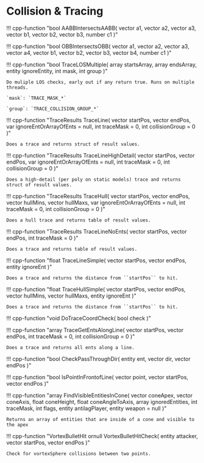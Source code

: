 # Collision & Tracing

!!! cpp-function "bool AABBIntersectsAABB( vector a1, vector a2, vector a3, vector b1, vector b2, vector b3, number c1 )"

!!! cpp-function "bool OBBIntersectsOBB( vector a1, vector a2, vector a3, vector a4, vector b1, vector b2, vector b3, vector b4, number c1 )"

!!! cpp-function "bool TraceLOSMultiple( array startsArray, array endsArray, entity ignoreEntity, int mask, int group )"

    Do muliple LOS checks, early out if any return true. Runs on multiple threads.

    `mask`: `TRACE_MASK_*`

    `group`: `TRACE_COLLISION_GROUP_*`

!!! cpp-function "TraceResults TraceLine( vector startPos, vector endPos, var ignoreEntOrArrayOfEnts = null, int traceMask = 0, int collisionGroup = 0 )"

    Does a trace and returns struct of result values.

!!! cpp-function "TraceResults TraceLineHighDetail( vector startPos, vector endPos, var ignoreEntOrArrayOfEnts = null, int traceMask = 0, int collisionGroup = 0 )"

    Does a high-detail (per poly on static models) trace and returns struct of result values.

!!! cpp-function "TraceResults TraceHull( vector startPos, vector endPos, vector hullMins, vector hullMaxs, var ignoreEntOrArrayOfEnts = null, int traceMask = 0, int collisionGroup = 0 )"

    Does a hull trace and returns table of result values.

!!! cpp-function "TraceResults TraceLineNoEnts( vector startPos, vector endPos, int traceMask = 0 )"

    Does a trace and returns table of result values.

!!! cpp-function "float TraceLineSimple( vector startPos, vector endPos, entity ignoreEnt )"

    Does a trace and returns the distance from ``startPos`` to hit.

!!! cpp-function "float TraceHullSimple( vector startPos, vector endPos, vector hullMins, vector hullMaxs, entity ignoreEnt )"

    Does a trace and returns the distance from ``startPos`` to hit.

!!! cpp-function "void DoTraceCoordCheck( bool check )"

!!! cpp-function "array<entity> TraceGetEntsAlongLine( vector startPos, vector endPos, int traceMask = 0, int collisionGroup = 0 )"

    Does a trace and returns all ents along a line.

!!! cpp-function "bool CheckPassThroughDir( entity ent, vector dir, vector endPos )"

!!! cpp-function "bool IsPointInFrontofLine( vector point, vector startPos, vector endPos )"

!!! cpp-function "array<VisibleEntityInCone> FindVisibleEntitiesInCone( vector coneApex, vector coneAxis, float coneHeight, float coneAngleToAxis, array<entity> ignoredEntities, int traceMask, int flags, entity antilagPlayer, entity weapon = null )"

    Returns an array of entities that are inside of a cone and visible to the apex

!!! cpp-function "VortexBulletHit ornull VortexBulletHitCheck( entity attacker, vector startPos, vector endPos )"

    Check for vortexSphere collisions between two points.
